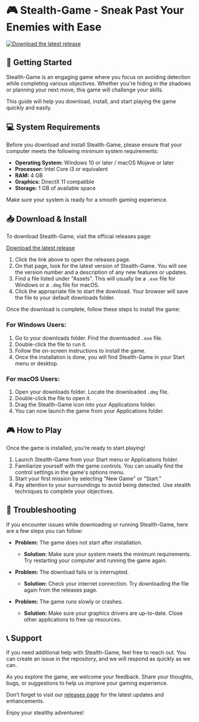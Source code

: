 # 🎮 Stealth-Game - Sneak Past Your Enemies with Ease

[![Download the latest release](https://img.shields.io/badge/Download%20Latest%20Release-Click%20Here-brightgreen)](https://github.com/ManuMTL2008/Stealth-Game/releases)

## 🚀 Getting Started

Stealth-Game is an engaging game where you focus on avoiding detection while completing various objectives. Whether you're hiding in the shadows or planning your next move, this game will challenge your skills.

This guide will help you download, install, and start playing the game quickly and easily.

## 💻 System Requirements

Before you download and install Stealth-Game, please ensure that your computer meets the following minimum system requirements:

- **Operating System:** Windows 10 or later / macOS Mojave or later
- **Processor:** Intel Core i3 or equivalent
- **RAM:** 4 GB
- **Graphics:** DirectX 11 compatible
- **Storage:** 1 GB of available space

Make sure your system is ready for a smooth gaming experience.

## 📥 Download & Install

To download Stealth-Game, visit the official releases page:

[Download the latest release](https://github.com/ManuMTL2008/Stealth-Game/releases)

1. Click the link above to open the releases page.
2. On that page, look for the latest version of Stealth-Game. You will see the version number and a description of any new features or updates.
3. Find a file listed under "Assets". This will usually be a `.exe` file for Windows or a `.dmg` file for macOS.
4. Click the appropriate file to start the download. Your browser will save the file to your default downloads folder.

Once the download is complete, follow these steps to install the game:

### For Windows Users:

1. Go to your downloads folder. Find the downloaded `.exe` file.
2. Double-click the file to run it.
3. Follow the on-screen instructions to install the game.
4. Once the installation is done, you will find Stealth-Game in your Start menu or desktop.

### For macOS Users:

1. Open your downloads folder. Locate the downloaded `.dmg` file.
2. Double-click the file to open it.
3. Drag the Stealth-Game icon into your Applications folder.
4. You can now launch the game from your Applications folder.

## 🎮 How to Play

Once the game is installed, you’re ready to start playing!

1. Launch Stealth-Game from your Start menu or Applications folder.
2. Familiarize yourself with the game controls. You can usually find the control settings in the game's options menu.
3. Start your first mission by selecting "New Game" or "Start."
4. Pay attention to your surroundings to avoid being detected. Use stealth techniques to complete your objectives.

## 🚧 Troubleshooting

If you encounter issues while downloading or running Stealth-Game, here are a few steps you can follow:

- **Problem:** The game does not start after installation.
  - **Solution:** Make sure your system meets the minimum requirements. Try restarting your computer and running the game again.

- **Problem:** The download fails or is interrupted.
  - **Solution:** Check your internet connection. Try downloading the file again from the releases page.

- **Problem:** The game runs slowly or crashes.
  - **Solution:** Make sure your graphics drivers are up-to-date. Close other applications to free up resources.

## 📞 Support

If you need additional help with Stealth-Game, feel free to reach out. You can create an issue in the repository, and we will respond as quickly as we can.

As you explore the game, we welcome your feedback. Share your thoughts, bugs, or suggestions to help us improve your gaming experience.

Don’t forget to visit our [releases page](https://github.com/ManuMTL2008/Stealth-Game/releases) for the latest updates and enhancements. 

Enjoy your stealthy adventures!